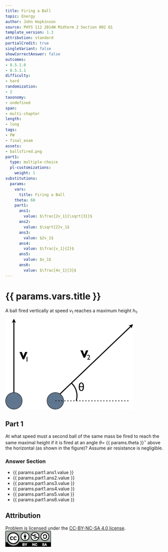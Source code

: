 ```yaml
---
title: Firing a Ball
topic: Energy
author: John Hopkinson
source: PHYS 112 2014W Midterm 2 Section 002 Q1
template_version: 1.3
attribution: standard
partialCredit: true
singleVariant: false
showCorrectAnswer: false
outcomes:
- 8.5.1.0
- 8.5.1.1
difficulty:
- hard
randomization:
- 2
taxonomy:
- undefined
span:
- multi-chapter
length:
- long
tags:
- PW
- final_exam
assets:
- ballsfired.png
part1:
  type: multiple-choice
  pl-customizations:
    weight: 1
substitutions:
  params:
    vars:
      title: Firing a Ball
    theta: 60
    part1:
      ans1:
        value: $\frac{2v_1}{\sqrt{3}}$
      ans2:
        value: $\sqrt{2}v_1$
      ans3:
        value: $2v_1$
      ans4:
        value: $\frac{v_1}{2}$
      ans5:
        value: $v_1$
      ans6:
        value: $\frac{4v_1}{3}$
---
```

# {{ params.vars.title }}
A ball fired vertically at speed $v_1$ reaches a maximum height $h_1$.

<img src="ballsfired.png" alt="Figure of a ball fired vertically with speed v one and a second ball of the same mass fired at an angle theta above the horizontal with speed v two." width=400>

## Part 1

At what speed must a second ball of the same mass be fired to reach the same maximal height if it is fired at an angle $\theta=$ {{ params.theta }}$^{\circ}$ above the horizontal (as shown in the figure)?
Assume air resistance is negligible.

### Answer Section

- {{ params.part1.ans1.value }}
- {{ params.part1.ans2.value }}
- {{ params.part1.ans3.value }}
- {{ params.part1.ans4.value }}
- {{ params.part1.ans5.value }}
- {{ params.part1.ans6.value }}

## Attribution

Problem is licensed under the [CC-BY-NC-SA 4.0 license](https://creativecommons.org/licenses/by-nc-sa/4.0/).<br> ![The Creative Commons 4.0 license requiring attribution-BY, non-commercial-NC, and share-alike-SA license.](https://raw.githubusercontent.com/firasm/bits/master/by-nc-sa.png)
